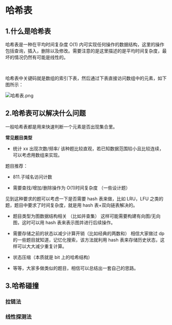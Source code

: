 # 哈希表

## 1.什么是哈希表

哈希表是一种在平均时间复杂度 O(1) 内可实现任何操作的数据结构，这里的操作包括查询，插入，删除以及修改。需要注意的是这里描述的是平均时间复杂度，最坏的情况仍然有可能是线性的。

</br>

哈希表中关键码就是数组的索引下表，然后通过下表直接访问数组中的元素，如下图所示：

![哈希表.png](https://i.loli.net/2021/05/13/bRYIXk4q6CEOoJH.png)

## 2.哈希表可以解决什么问题

一般哈希表都是用来快速判断一个元素是否出现集合里。

**常见题目类型**
- 统计 xx 出现次数/频率/ 
该种题比较直观，若已知数据范围较小且比较连续，可以考虑用数组来实现。

题目推荐：

- 811.子域名访问计数

- 需要查找/增加/删除操作为 O(1)时间复杂度 （一些设计题）

见到这种要求的题可以考虑一下是否需要 hash 表来做，比如 LRU，LFU 之类的题，题目中要求了时间复杂度，就是用 hash 表+双向链表解决的。

- 题目类型为图数据结构相关 （比如并查集）
这样可能需要构建有向图/无向图，这时可以用 hash 表来表示图并进行后续操作。

- 需要存储之前的状态以减少计算开销（比如经典的两数和）
相信大家做过 dp 的一些题目就知道，记忆化搜索，该方法就利用 hash 表来存储历史状态，这样可以大大减少重复计算。

- 状态压缩（本质就是 bit 上的哈希结构）

- 等等，大家多做类似的题目，相信可以总结出一套自己的思路。

## 3.哈希碰撞

### 拉链法

### 线性探测法
